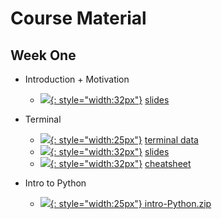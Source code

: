 # Course Material

## Week One

* Introduction + Motivation
    * [![][pdf-icon]{: style="width:32px"}][intro-slides] [slides][intro-slides]
* Terminal
    * [![][zip-file-icon]{: style="width:25px"}][terminal-data] [terminal data][terminal-data]
    * [![][pdf-icon]{: style="width:32px"}][terminal-slides] [slides][terminal-slides]
    * [![][pdf-icon]{: style="width:32px"}][terminal-cheat] [cheatsheet][terminal-cheat]

* Intro to Python
    * [![][zip-file-icon]{: style="width:25px"}][python-intro-zip][ intro-Python.zip][python-intro-zip]

[intro-slides]: https://github.com/pp4rs/2020-uzh-course-material/raw/master/00-intro/intro.pdf
[terminal-data]: https://github.com/pp4rs/2020-uzh-course-material/raw/master/01-terminal/terminal-data.zip
[terminal-slides]: https://github.com/pp4rs/2020-uzh-course-material/raw/master/01-terminal/slides.pdf
[terminal-cheat]: https://github.com/pp4rs/2020-uzh-course-material/raw/master/01-terminal/cheat-sheet.pdf

[python-intro-zip]: assets/python-intro.zip

[pdf-icon]: https://image.flaticon.com/icons/png/512/35/35653.png
[zip-file-icon]: https://cdn.onlinewebfonts.com/svg/img_261112.png
[ipynb-icon]: https://cdn1.iconfinder.com/data/icons/file-format-set/64/2878-512.png
[data-icon]: https://cdn3.iconfinder.com/data/icons/servers-database-11/24/database_download_data_storage-512.png

<!-- # icon store
* python [<img src="https://image.flaticon.com/icons/svg/2/2181.svg" width="20" height="20" />]()
* pdf   [<img src="https://image.flaticon.com/icons/svg/29/29099.svg" width="20" height="20" />]()
* R   [<img src="https://www.blockspring.com/assets/r_icon-4430867d3ab1a3b1c975a195aabc5051a7099973eccd9cd00f8ea8c796b2e950.png" width="20" height="20" />]()
* gitlab  [<img src="https://about.gitlab.com/ico/favicon.ico" width="20" height="20" />]()
* jupyter  [<img src="https://nbsphinx.readthedocs.io/en/0.1.0/_images/example_17_0.png" width="30" height="30" />]()
* bash [<img src="https://cdn4.iconfinder.com/data/icons/document-file-types-black/347/extention_file_type_black_115-512.png" width="30" height="30" />]() -->

